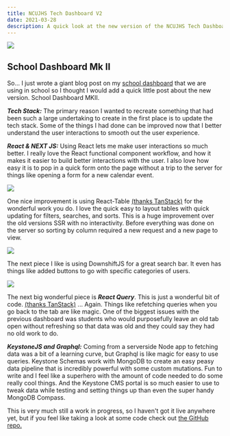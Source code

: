 ```yaml
---
title: NCUJHS Tech Dashboard V2
date: 2021-03-28
description: A quick look at the new version of the NCUJHS Tech Dashboard.  This is the base of the current implementation of the dashboard.
---
```


![](https://cdn.sanity.io/images/jzq9n05y/production/04aa9e8d6126b1b5a8619956b248dec4b14d72ea-2992x1344.png?w=2992&h=1344&auto=format)

## School Dashboard Mk II

So... I just wrote a giant blog post on my [school dashboard](https://boskind.tech/blog/ncujhs-tech-guided-tour) that we are using in school so I thought I would add a quick little post about the new version. School Dashboard MKII.

**_Tech Stack:_** The primary reason I wanted to recreate something that had been such a large undertaking to create in the first place is to update the tech stack. Some of the things I had done can be improved now that I better understand the user interactions to smooth out the user experience.

**_React & NEXT JS:_** Using React lets me make user interactions so much better. I really love the React functional component workflow, and how it makes it easier to build better interactions with the user. I also love how easy it is to pop in a quick form onto the page without a trip to the server for things like opening a form for a new calendar event.

![](https://cdn.sanity.io/images/jzq9n05y/production/0242d01d7f61848a498963a18b64b1ac3bb10e2d-2972x1316.png?w=600)

One nice improvement is using React-Table [(thanks TanStack)](https://tanstack.com/) for the wonderful work you do. I love the quick easy to layout tables with quick updating for filters, searches, and sorts. This is a huge improvement over the old versions SSR with no interactivity. Before everything was done on the server so sorting by column required a new request and a new page to view.

![](https://cdn.sanity.io/images/jzq9n05y/production/be8d7734cda645826bdd798b6d91bb82e7241056-1338x846.png?w=600)

The next piece I like is using DownshiftJS for a great search bar. It even has things like added buttons to go with specific categories of users.

![](https://cdn.sanity.io/images/jzq9n05y/production/c5de658fded468530377f4915baf67bc772a14c1-2552x498.png?w=600)

The next big wonderful piece is **_React Query_**. This is just a wonderful bit of code. [(thanks TanStack)](https://tanstack.com/) ... Again. Things like refetching queries when you go back to the tab are like magic. One of the biggest issues with the previous dashboard was students who would purposefully leave an old tab open without refreshing so that data was old and they could say they had no old work to do.

**_KeystoneJS and Graphql:_** Coming from a serverside Node app to fetching data was a bit of a learning curve, but Graphql is like magic for easy to use queries. Keystone Schemas work with MongoDB to create an easy peasy data pipeline that is incredibly powerful with some custom mutations. Fun to write and I feel like a superhero with the amount of code needed to do some really cool things. And the Keystone CMS portal is so much easier to use to tweak data while testing and setting things up than even the super handy MongoDB Compass.

This is very much still a work in progress, so I haven't got it live anywhere yet, but if you feel like taking a look at some code check out ​​ [the GitHub repo.](https://github.com/mysticfalconvt/SchoolDashboard)
